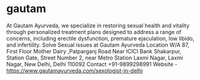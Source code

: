 # gautam
At Gautam Ayurveda, we specialize in restoring sexual health and vitality through personalized treatment plans designed to address a range of concerns, including erectile dysfunction, premature ejaculation, low libido, and infertility. Solve Sexual issues at Gautam Ayurveda
Location W/A 87, First Floor Mother Dairy ,Patparganj Road Near ICICI Bank Shakarpur, Station Gate, Street Number 2, near Metro Station Laxmi Nagar, Laxmi Nagar, New Delhi, Delhi 110092
Contact +91-9899298991
Website - https://www.gautamayurveda.com/sexologist-in-delhi
